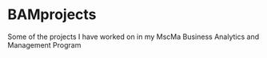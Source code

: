 # BAMprojects
Some of the projects I have worked on in my MscMa Business Analytics and Management Program 

